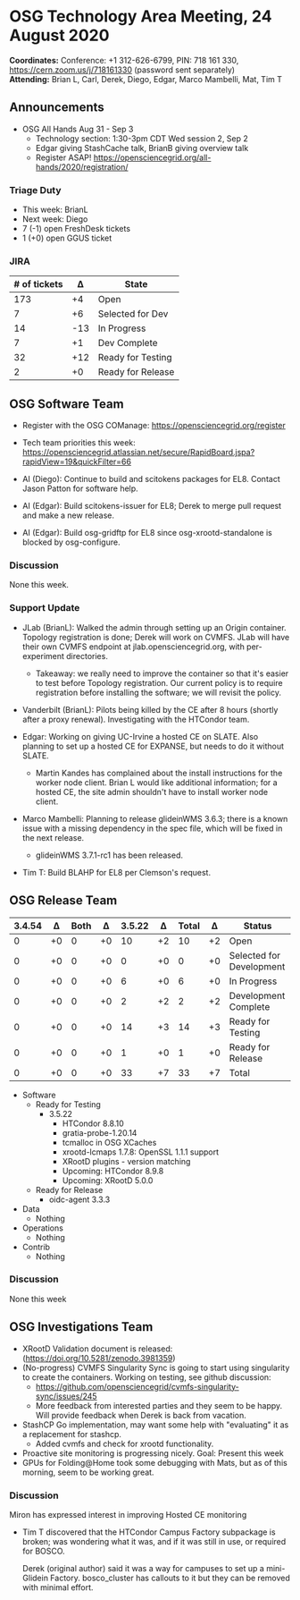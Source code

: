 # OSG Technology Area Meeting, 24 August 2020

**Coordinates:** Conference: +1 312-626-6799, PIN: 718 161 330, <https://cern.zoom.us/j/718161330> (password sent separately)  
**Attending:**   Brian L, Carl, Derek, Diego, Edgar, Marco Mambelli, Mat, Tim T



## Announcements

-   OSG All Hands Aug 31 - Sep 3  
    -   Technology section: 1:30-3pm CDT Wed session 2, Sep 2
    -   Edgar giving StashCache talk, BrianB giving overview talk
    -   Register ASAP! <https://opensciencegrid.org/all-hands/2020/registration/>


### Triage Duty

-   This week: BrianL
-   Next week: Diego
-   7 (-1) open FreshDesk tickets
-   1 (+0) open GGUS ticket


### JIRA

| # of tickets | &Delta; | State             |
|------------ |------- |----------------- |
| 173          | +4      | Open              |
| 7            | +6      | Selected for Dev  |
| 14           | -13     | In Progress       |
| 7            | +1      | Dev Complete      |
| 32           | +12     | Ready for Testing |
| 2            | +0      | Ready for Release |


## OSG Software Team

-   Register with the OSG COManage: <https://opensciencegrid.org/register>
-   Tech team priorities this week: <https://opensciencegrid.atlassian.net/secure/RapidBoard.jspa?rapidView=19&quickFilter=66>


-   AI (Diego): Continue to build and scitokens packages for EL8.  Contact Jason Patton for software help.
-   AI (Edgar): Build scitokens-issuer for EL8; Derek to merge pull request and make a new release.
-   AI (Edgar): Build osg-gridftp for EL8 since osg-xrootd-standalone is blocked by osg-configure.


### Discussion

None this week.



### Support Update

-   JLab (BrianL): Walked the admin through setting up an Origin container.
    Topology registration is done; Derek will work on CVMFS.
    JLab will have their own CVMFS endpoint at jlab.opensciencegrid.org, with per-experiment directories.

    - Takeaway: we really need to improve the container so that it's easier to test before Topology registration.
      Our current policy is to require registration before installing the software; we will revisit the policy.

-   Vanderbilt (BrianL): Pilots being killed by the CE after 8 hours (shortly after a proxy renewal). Investigating with the HTCondor team.

-   Edgar: Working on giving UC-Irvine a hosted CE on SLATE.
    Also planning to set up a hosted CE for EXPANSE, but needs to do it without SLATE.

    - Martin Kandes has complained about the install instructions for the worker node client.
      Brian L would like additional information;
      for a hosted CE, the site admin shouldn't have to install worker node client.

-   Marco Mambelli: Planning to release glideinWMS 3.6.3; there is a known issue with a missing dependency in the spec file, which will be fixed in the next release.
    - glideinWMS 3.7.1-rc1 has been released.

-   Tim T: Build BLAHP for EL8 per Clemson's request.


## OSG Release Team

| 3.4.54 | &Delta; | Both | &Delta; | 3.5.22 | &Delta; | Total | &Delta; | Status                   |
| ------ | ------- | ---- | ------- | ------ | ------- | ----- | ------- | ------------------------ |
| 0      | +0      | 0    | +0      | 10     | +2      | 10    | +2      | Open                     |
| 0      | +0      | 0    | +0      | 0      | +0      | 0     | +0      | Selected for Development |
| 0      | +0      | 0    | +0      | 6      | +0      | 6     | +0      | In Progress              |
| 0      | +0      | 0    | +0      | 2      | +2      | 2     | +2      | Development Complete     |
| 0      | +0      | 0    | +0      | 14     | +3      | 14    | +3      | Ready for Testing        |
| 0      | +0      | 0    | +0      | 1      | +0      | 1     | +0      | Ready for Release        |
| 0      | +0      | 0    | +0      | 33     | +7      | 33    | +7      | Total                    |

-   Software  
    -   Ready for Testing  
        -   3.5.22  
            -   HTCondor 8.8.10
            -   gratia-probe-1.20.14
            -   tcmalloc in OSG XCaches
            -   xrootd-lcmaps 1.7.8: OpenSSL 1.1.1 support
            -   XRootD plugins - version matching
            -   Upcoming: HTCondor 8.9.8
            -   Upcoming: XRootD 5.0.0
    -   Ready for Release  
        -   oidc-agent 3.3.3
-   Data  
    -   Nothing
-   Operations  
    -   Nothing
-   Contrib  
    -   Nothing


### Discussion

None this week  


## OSG Investigations Team

-   XRootD Validation document is released: (<https://doi.org/10.5281/zenodo.3981359>)
-   (No-progress) CVMFS Singularity Sync is going to start using singularity to create the containers. Working on testing, see github discussion:  
    -   <https://github.com/opensciencegrid/cvmfs-singularity-sync/issues/245>
    -   More feedback from interested parties and they seem to be happy. Will provide feedback when Derek is back from vacation.
-   StashCP Go implementation, may want some help with "evaluating" it as a replacement for stashcp.  
    -   Added cvmfs and check for xrootd functionality.
-   Proactive site monitoring is progressing nicely.  Goal: Present this week
-   GPUs for Folding@Home took some debugging with Mats, but as of this morning, seem to be working great.


### Discussion

Miron has expressed interest in improving Hosted CE monitoring

-   Tim T discovered that the HTCondor Campus Factory subpackage is broken;
    was wondering what it was, and if it was still in use, or required for BOSCO.

    Derek (original author) said it was a way for campuses to set up a mini-Glidein Factory.
    bosco_cluster has callouts to it but they can be removed with minimal effort.

